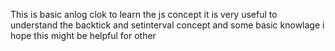 This is basic anlog clok to  learn the js concept it is very useful to understand the backtick and setinterval concept and some basic knowlage i hope this might be helpful for other 
